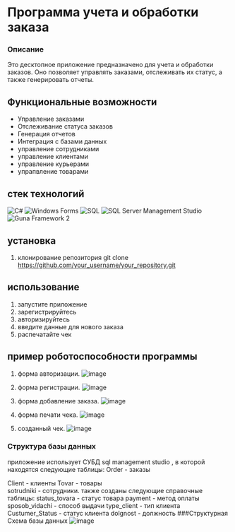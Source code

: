 # Программа учета и обработки заказа 

### Описание
Это десктопное приложение предназначено для учета и обработки заказов. Оно позволяет управлять заказами, отслеживать их статус, а также генерировать отчеты.

## Функциональные возможности
- Управление заказами
- Отслеживание статуса заказов
- Генерация отчетов
- Интеграция с базами данных
- управление сотрудниками 
- управление клиентами 
- управление курьерами 
- упрапвление товарами 


## стек технологий 

![C#](https://img.shields.io/badge/-C%23-090909?style=for-the-badge&logo=csharp&logoColor=239120)
![Windows Forms](https://img.shields.io/badge/-Windows%20Forms-090909?style=for-the-badge&logo=windows&logoColor=0078D6)
![SQL](https://img.shields.io/badge/-SQL-090909?style=for-the-badge&logo=postgresql&logoColor=47c5fb)
![SQL Server Management Studio](https://img.shields.io/badge/-SSMS-090909?style=for-the-badge&logo=microsoftsqlserver&logoColor=CC2927)
![Guna Framework 2](https://img.shields.io/badge/-Guna%20Framework%202-090909?style=for-the-badge&logo=.net&logoColor=512BD4)


## установка

1. клонирование репозитория 
 git clone https://github.com/your_username/your_repository.git

 ## использование
 1. запустите приложение 
 2. зарегистрируйтесь 
 3. авторизируйтесь 
 4. введите данные для нового заказа
 5. распечатайте чек

 ## пример роботоспособности программы

 1. форма авторизации.
![image](https://github.com/user-attachments/assets/74eae220-6f7e-4a2d-92d4-380c3c03f7ce)

 2. форма регистрации.
![image](https://github.com/user-attachments/assets/f3502545-72e2-4115-848c-04db9da994e7)

 3. форма добавление заказа. 
![image](https://github.com/user-attachments/assets/42214ec9-162d-49d0-8a1d-b4fffc3e928c)

 4. форма печати чека. 
![image](https://github.com/user-attachments/assets/80bd384d-ed70-4f18-903f-bd71396f7b63)

 5. созданный чек.
  ![image](https://github.com/user-attachments/assets/d6489daa-b95d-4299-98fe-0c0cc49a1441)

 ### Структура базы данных 

приложение использует СУБД sql management studio , в которой находятся следующие таблицы:
Order - заказы

Client - клиенты 
Tovar - товары  
sotrudniki - сотрудники.
также созданы следующие справочные таблицы:
status_tovara - статус товара
payment - метод оплаты  
sposob_vidachi - способ выдачи
type_client - тип клиента
Custumer_Status - статус клиента 
dolgnost - должность
###Структурная Схема базы данных
![image](https://github.com/user-attachments/assets/10c8235b-cb2e-47e6-b1fd-7f78fd719445)

 

